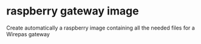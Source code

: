 # raspberry gateway image
Create automatically a raspberry image containing all the needed files for a Wirepas gateway
